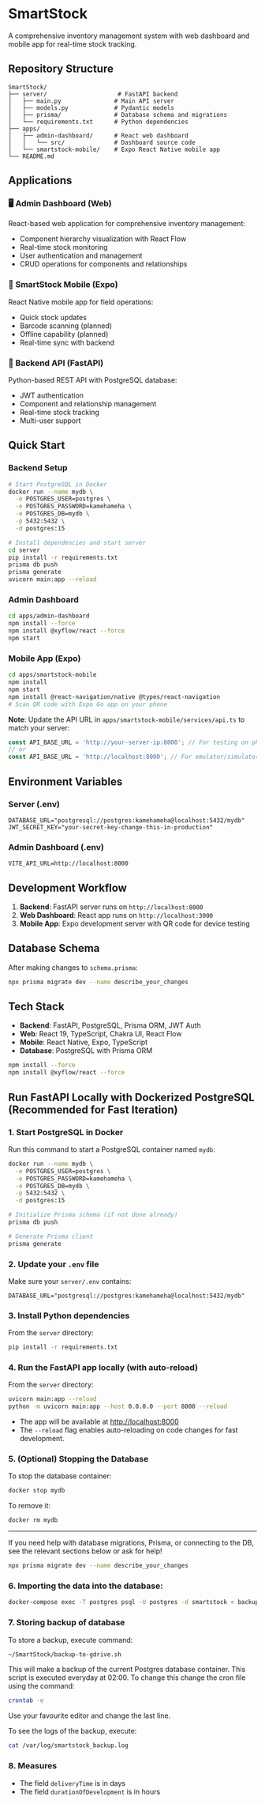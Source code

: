 # SmartStock

A comprehensive inventory management system with web dashboard and mobile app for real-time stock tracking.

## Repository Structure

```
SmartStock/
├── server/                    # FastAPI backend
│   ├── main.py               # Main API server
│   ├── models.py             # Pydantic models
│   ├── prisma/               # Database schema and migrations
│   └── requirements.txt      # Python dependencies
├── apps/
│   ├── admin-dashboard/      # React web dashboard
│   │   └── src/              # Dashboard source code
│   └── smartstock-mobile/    # Expo React Native mobile app
└── README.md
```

## Applications

### 🖥️ Admin Dashboard (Web)

React-based web application for comprehensive inventory management:

- Component hierarchy visualization with React Flow
- Real-time stock monitoring
- User authentication and management
- CRUD operations for components and relationships

### 📱 SmartStock Mobile (Expo)

React Native mobile app for field operations:

- Quick stock updates
- Barcode scanning (planned)
- Offline capability (planned)
- Real-time sync with backend

### 🔧 Backend API (FastAPI)

Python-based REST API with PostgreSQL database:

- JWT authentication
- Component and relationship management
- Real-time stock tracking
- Multi-user support

## Quick Start

### Backend Setup

```bash
# Start PostgreSQL in Docker
docker run --name mydb \
  -e POSTGRES_USER=postgres \
  -e POSTGRES_PASSWORD=kamehameha \
  -e POSTGRES_DB=mydb \
  -p 5432:5432 \
  -d postgres:15

# Install dependencies and start server
cd server
pip install -r requirements.txt
prisma db push
prisma generate
uvicorn main:app --reload
```

### Admin Dashboard

```bash
cd apps/admin-dashboard
npm install --force
npm install @xyflow/react --force
npm start
```

### Mobile App (Expo)

```bash
cd apps/smartstock-mobile
npm install
npm start
npm install @react-navigation/native @types/react-navigation
# Scan QR code with Expo Go app on your phone
```

**Note**: Update the API URL in `apps/smartstock-mobile/services/api.ts` to match your server:
```typescript
const API_BASE_URL = 'http://your-server-ip:8000'; // For testing on physical device
// or
const API_BASE_URL = 'http://localhost:8000'; // For emulator/simulator
```

## Environment Variables

### Server (.env)

```
DATABASE_URL="postgresql://postgres:kamehameha@localhost:5432/mydb"
JWT_SECRET_KEY="your-secret-key-change-this-in-production"
```

### Admin Dashboard (.env)

```
VITE_API_URL=http://localhost:8000
```

## Development Workflow

1. **Backend**: FastAPI server runs on `http://localhost:8000`
2. **Web Dashboard**: React app runs on `http://localhost:3000`
3. **Mobile App**: Expo development server with QR code for device testing

## Database Schema

After making changes to `schema.prisma`:

```bash
npx prisma migrate dev --name describe_your_changes
```

## Tech Stack

- **Backend**: FastAPI, PostgreSQL, Prisma ORM, JWT Auth
- **Web**: React 19, TypeScript, Chakra UI, React Flow
- **Mobile**: React Native, Expo, TypeScript
- **Database**: PostgreSQL with Prisma ORM

```bash
npm install --force
npm install @xyflow/react --force
```

## Run FastAPI Locally with Dockerized PostgreSQL (Recommended for Fast Iteration)

### 1. Start PostgreSQL in Docker

Run this command to start a PostgreSQL container named `mydb`:

```bash
docker run --name mydb \
  -e POSTGRES_USER=postgres \
  -e POSTGRES_PASSWORD=kamehameha \
  -e POSTGRES_DB=mydb \
  -p 5432:5432 \
  -d postgres:15

# Initialize Prisma schema (if not done already)
prisma db push

# Generate Prisma client
prisma generate

```

### 2. Update your `.env` file

Make sure your `server/.env` contains:

```
DATABASE_URL="postgresql://postgres:kamehameha@localhost:5432/mydb"
```

### 3. Install Python dependencies

From the `server` directory:

```bash
pip install -r requirements.txt
```

### 4. Run the FastAPI app locally (with auto-reload)

From the `server` directory:

```bash
uvicorn main:app --reload
python -m uvicorn main:app --host 0.0.0.0 --port 8000 --reload
```

- The app will be available at [http://localhost:8000](http://localhost:8000)
- The `--reload` flag enables auto-reloading on code changes for fast development.

### 5. (Optional) Stopping the Database

To stop the database container:

```bash
docker stop mydb
```

To remove it:

```bash
docker rm mydb
```

---

If you need help with database migrations, Prisma, or connecting to the DB, see the relevant sections below or ask for help!

```bash
npx prisma migrate dev --name describe_your_changes
```

### 6. Importing the data into the database:

```bash
docker-compose exec -T postgres psql -U postgres -d smartstock < backup.sql
```


### 7. Storing backup of database

To store a backup, execute command:
```bash
~/SmartStock/backup-to-gdrive.sh
```

This will make a backup of the current Postgres database container. This script is executed everyday at 02:00. To change this change the cron file using the command:

```bash
crontab -e
```
Use your favourite editor and change the last line. 

To see the logs of the backup, execute:
```bash
cat /var/log/smartstock_backup.log
```



### 8. Measures
- The field `deliveryTime` is in days
- The field `durationOfDevelopment` is in hours